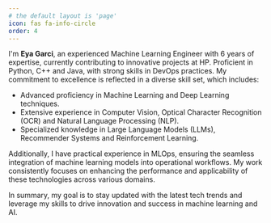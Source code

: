 ```yaml
---
# the default layout is 'page'
icon: fas fa-info-circle
order: 4
---
```


I'm **Eya Garci**, an experienced Machine Learning Engineer with 6 years of expertise, currently contributing to innovative projects at HP. Proficient in Python, C++ and Java, with strong skills in DevOps practices. My commitment to excellence is reflected in a diverse skill set, which includes:

- Advanced proficiency in Machine Learning and Deep Learning techniques.
- Extensive experience in Computer Vision, Optical Character Recognition (OCR) and Natural Language Processing (NLP).
- Specialized knowledge in Large Language Models (LLMs), Recommender Systems and Reinforcement Learning.

Additionally, I have practical experience in MLOps, ensuring the seamless integration of machine learning models into operational workflows. My work consistently focuses on enhancing the performance and applicability of these technologies across various domains.

In summary, my goal is to stay updated with the latest tech trends and leverage my skills to drive innovation and success in machine learning and AI.
